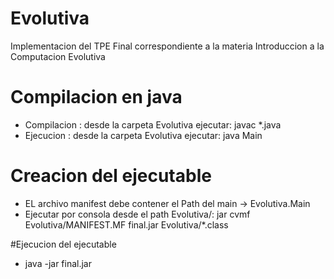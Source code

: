 # Evolutiva
Implementacion del TPE Final correspondiente a la materia Introduccion a la Computacion Evolutiva

# Compilacion en java
 - Compilacion : desde la carpeta Evolutiva ejecutar: javac *.java
 - Ejecucion : desde la carpeta Evolutiva ejecutar: java Main

# Creacion del ejecutable
 - EL archivo manifest debe contener el Path del main -> Evolutiva.Main
 - Ejecutar por consola desde el path Evolutiva/: jar cvmf Evolutiva/MANIFEST.MF final.jar Evolutiva/*.class

#Ejecucion del ejecutable
 - java -jar final.jar
